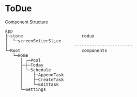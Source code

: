 # ToDue

<h>Component Structure</h>
<pre>
App
├─store                       redux
│  └─screenSetterSlice
│                          -----------------------
└─Root                        components
   └─Home
      │ ┌─Pool
      ├─┼─Today
      │ └─Schedule
      │    ├─AppendTask
      │    ├─CreateTask
      │    └─EditTask
      └─Settings
</pre>
